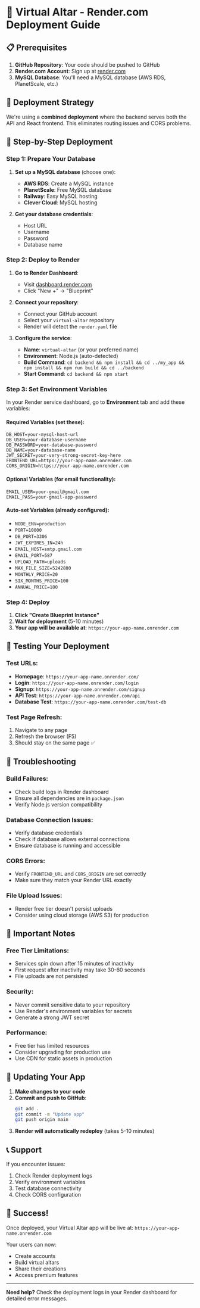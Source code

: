 # 🚀 Virtual Altar - Render.com Deployment Guide

## 📋 **Prerequisites**

1. **GitHub Repository**: Your code should be pushed to GitHub
2. **Render.com Account**: Sign up at [render.com](https://render.com)
3. **MySQL Database**: You'll need a MySQL database (AWS RDS, PlanetScale, etc.)

## 🎯 **Deployment Strategy**

We're using a **combined deployment** where the backend serves both the API and React frontend. This eliminates routing issues and CORS problems.

## 🚀 **Step-by-Step Deployment**

### **Step 1: Prepare Your Database**

1. **Set up a MySQL database** (choose one):
   - **AWS RDS**: Create a MySQL instance
   - **PlanetScale**: Free MySQL database
   - **Railway**: Easy MySQL hosting
   - **Clever Cloud**: MySQL hosting

2. **Get your database credentials**:
   - Host URL
   - Username
   - Password
   - Database name

### **Step 2: Deploy to Render**

1. **Go to Render Dashboard**:
   - Visit [dashboard.render.com](https://dashboard.render.com)
   - Click "New +" → "Blueprint"

2. **Connect your repository**:
   - Connect your GitHub account
   - Select your `virtual-altar` repository
   - Render will detect the `render.yaml` file

3. **Configure the service**:
   - **Name**: `virtual-altar` (or your preferred name)
   - **Environment**: Node.js (auto-detected)
   - **Build Command**: `cd backend && npm install && cd ../my_app && npm install && npm run build && cd ../backend`
   - **Start Command**: `cd backend && npm start`

### **Step 3: Set Environment Variables**

In your Render service dashboard, go to **Environment** tab and add these variables:

#### **Required Variables (set these):**
```
DB_HOST=your-mysql-host-url
DB_USER=your-database-username
DB_PASSWORD=your-database-password
DB_NAME=your-database-name
JWT_SECRET=your-very-strong-secret-key-here
FRONTEND_URL=https://your-app-name.onrender.com
CORS_ORIGIN=https://your-app-name.onrender.com
```

#### **Optional Variables (for email functionality):**
```
EMAIL_USER=your-gmail@gmail.com
EMAIL_PASS=your-gmail-app-password
```

#### **Auto-set Variables (already configured):**
- `NODE_ENV=production`
- `PORT=10000`
- `DB_PORT=3306`
- `JWT_EXPIRES_IN=24h`
- `EMAIL_HOST=smtp.gmail.com`
- `EMAIL_PORT=587`
- `UPLOAD_PATH=uploads`
- `MAX_FILE_SIZE=5242880`
- `MONTHLY_PRICE=20`
- `SIX_MONTHS_PRICE=100`
- `ANNUAL_PRICE=180`

### **Step 4: Deploy**

1. **Click "Create Blueprint Instance"**
2. **Wait for deployment** (5-10 minutes)
3. **Your app will be available at**: `https://your-app-name.onrender.com`

## 🧪 **Testing Your Deployment**

### **Test URLs:**
- **Homepage**: `https://your-app-name.onrender.com/`
- **Login**: `https://your-app-name.onrender.com/login`
- **Signup**: `https://your-app-name.onrender.com/signup`
- **API Test**: `https://your-app-name.onrender.com/api`
- **Database Test**: `https://your-app-name.onrender.com/test-db`

### **Test Page Refresh:**
1. Navigate to any page
2. Refresh the browser (F5)
3. Should stay on the same page ✅

## 🔧 **Troubleshooting**

### **Build Failures:**
- Check build logs in Render dashboard
- Ensure all dependencies are in `package.json`
- Verify Node.js version compatibility

### **Database Connection Issues:**
- Verify database credentials
- Check if database allows external connections
- Ensure database is running and accessible

### **CORS Errors:**
- Verify `FRONTEND_URL` and `CORS_ORIGIN` are set correctly
- Make sure they match your Render URL exactly

### **File Upload Issues:**
- Render free tier doesn't persist uploads
- Consider using cloud storage (AWS S3) for production

## 📝 **Important Notes**

### **Free Tier Limitations:**
- Services spin down after 15 minutes of inactivity
- First request after inactivity may take 30-60 seconds
- File uploads are not persisted

### **Security:**
- Never commit sensitive data to your repository
- Use Render's environment variables for secrets
- Generate a strong JWT secret

### **Performance:**
- Free tier has limited resources
- Consider upgrading for production use
- Use CDN for static assets in production

## 🔄 **Updating Your App**

1. **Make changes to your code**
2. **Commit and push to GitHub**:
   ```bash
   git add .
   git commit -m "Update app"
   git push origin main
   ```
3. **Render will automatically redeploy** (takes 5-10 minutes)

## 📞 **Support**

If you encounter issues:
1. Check Render deployment logs
2. Verify environment variables
3. Test database connectivity
4. Check CORS configuration

## 🎉 **Success!**

Once deployed, your Virtual Altar app will be live at:
`https://your-app-name.onrender.com`

Your users can now:
- Create accounts
- Build virtual altars
- Share their creations
- Access premium features

---

**Need help?** Check the deployment logs in your Render dashboard for detailed error messages. 